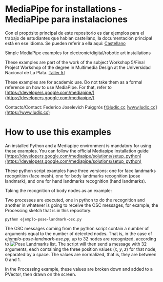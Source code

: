 # MediaPipe for installations - MediaPipe para instalaciones
Con el propósito principal de este repositorio es dar ejemplos para el trabajo de estudiantes que hablan castellano, la documentación principal está en ese idioma. Se pueden referir a ella aquí: [Castellano](https://github.com/ludiccc/mediapipe_for_installations/blob/main/README.md)

Simple MediaPipe examples for electronic/digital/robotic art installations

These examples are part of the work of the subject Workshop 5/Final Project Workshop of the degree in Multimedia Design at the Universidad Nacional de La Plata. [Taller 5](https://taller5.ludic.cc)]

These examples are for academic use. Do not take them as a formal reference on how to use MediaPipe. For that, refer to [https://developers.google.com/mediapipe/](https://developers.google.com/mediapipe/)


Contacto/Contact: Federico Joselevich Puiggrós [f@ludic.cc](mailto:f@ludic.cc)
[www.ludic.cc](https://www.ludic.cc)

# How to use this examples

An installed Python and a Mediapipe environment is mandatory for using these examples. You can follow the official Mediapipe installation guide [https://developers.google.com/mediapipe/solutions/setup_python](https://developers.google.com/mediapipe/solutions/setup_python)

These python script examples have three versions: one for face landmarks recognition (face mesh), one for body landmarks recognition (pose landmark), and one for hand landmarks recognition (hand landmarks).

Taking the recognition of body nodes as an example:

Two processes are executed, one in python to do the recognition and another in whatever is going to receive the OSC messages, for example, the Processing sketch that is in this repository:

```python ejemplo-pose-landmark-osc.py```

The OSC messages coming from the python script contain a number of arguments equal to the number of detected nodes. That is, in the case of *ejemplo-pose-landmark-osc.py*, up to 32 nodes are recognized, according to ![Pose Landmarks list](https://developers.google.com/static/mediapipe/images/solutions/pose_landmarks_index.png). The script will then send a message with 32 arguments, each containing the three position values (*x*, *y*, *z*) for that node, separated by a space. The values are normalized, that is, they are between 0 and 1.

In the Processing example, these values are broken down and added to a PVector, then drawn on the screen.